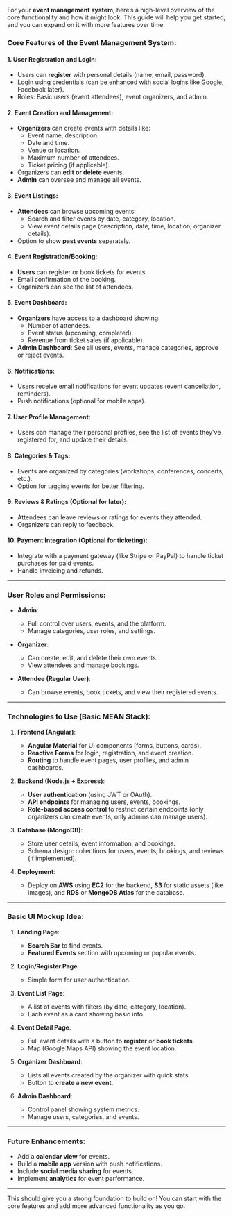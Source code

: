 For your **event management system**, here’s a high-level overview of the core functionality and how it might look. This guide will help you get started, and you can expand on it with more features over time.

### Core Features of the Event Management System:

#### 1. **User Registration and Login**:
   - Users can **register** with personal details (name, email, password).
   - Login using credentials (can be enhanced with social logins like Google, Facebook later).
   - Roles: Basic users (event attendees), event organizers, and admin.

#### 2. **Event Creation and Management**:
   - **Organizers** can create events with details like:
     - Event name, description.
     - Date and time.
     - Venue or location.
     - Maximum number of attendees.
     - Ticket pricing (if applicable).
   - Organizers can **edit or delete** events.
   - **Admin** can oversee and manage all events.

#### 3. **Event Listings**:
   - **Attendees** can browse upcoming events:
     - Search and filter events by date, category, location.
     - View event details page (description, date, time, location, organizer details).
   - Option to show **past events** separately.

#### 4. **Event Registration/Booking**:
   - **Users** can register or book tickets for events.
   - Email confirmation of the booking.
   - Organizers can see the list of attendees.

#### 5. **Event Dashboard**:
   - **Organizers** have access to a dashboard showing:
     - Number of attendees.
     - Event status (upcoming, completed).
     - Revenue from ticket sales (if applicable).
   - **Admin Dashboard**: See all users, events, manage categories, approve or reject events.

#### 6. **Notifications**:
   - Users receive email notifications for event updates (event cancellation, reminders).
   - Push notifications (optional for mobile apps).

#### 7. **User Profile Management**:
   - Users can manage their personal profiles, see the list of events they’ve registered for, and update their details.

#### 8. **Categories & Tags**:
   - Events are organized by categories (workshops, conferences, concerts, etc.).
   - Option for tagging events for better filtering.

#### 9. **Reviews & Ratings** (Optional for later):
   - Attendees can leave reviews or ratings for events they attended.
   - Organizers can reply to feedback.

#### 10. **Payment Integration** (Optional for ticketing):
   - Integrate with a payment gateway (like Stripe or PayPal) to handle ticket purchases for paid events.
   - Handle invoicing and refunds.

---

### User Roles and Permissions:

- **Admin**:
  - Full control over users, events, and the platform.
  - Manage categories, user roles, and settings.
  
- **Organizer**:
  - Can create, edit, and delete their own events.
  - View attendees and manage bookings.
  
- **Attendee (Regular User)**:
  - Can browse events, book tickets, and view their registered events.

---

### Technologies to Use (Basic MEAN Stack):

1. **Frontend (Angular)**:
   - **Angular Material** for UI components (forms, buttons, cards).
   - **Reactive Forms** for login, registration, and event creation.
   - **Routing** to handle event pages, user profiles, and admin dashboards.

2. **Backend (Node.js + Express)**:
   - **User authentication** (using JWT or OAuth).
   - **API endpoints** for managing users, events, bookings.
   - **Role-based access control** to restrict certain endpoints (only organizers can create events, only admins can manage users).
   
3. **Database (MongoDB)**:
   - Store user details, event information, and bookings.
   - Schema design: collections for users, events, bookings, and reviews (if implemented).

4. **Deployment**:
   - Deploy on **AWS** using **EC2** for the backend, **S3** for static assets (like images), and **RDS** or **MongoDB Atlas** for the database.
   
---

### Basic UI Mockup Idea:

1. **Landing Page**:
   - **Search Bar** to find events.
   - **Featured Events** section with upcoming or popular events.
   
2. **Login/Register Page**:
   - Simple form for user authentication.
   
3. **Event List Page**:
   - A list of events with filters (by date, category, location).
   - Each event as a card showing basic info.

4. **Event Detail Page**:
   - Full event details with a button to **register** or **book tickets**.
   - Map (Google Maps API) showing the event location.

5. **Organizer Dashboard**:
   - Lists all events created by the organizer with quick stats.
   - Button to **create a new event**.

6. **Admin Dashboard**:
   - Control panel showing system metrics.
   - Manage users, categories, and events.

---

### Future Enhancements:
- Add a **calendar view** for events.
- Build a **mobile app** version with push notifications.
- Include **social media sharing** for events.
- Implement **analytics** for event performance.

---

This should give you a strong foundation to build on! You can start with the core features and add more advanced functionality as you go.